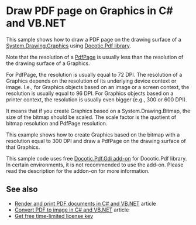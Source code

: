 # Draw PDF page on Graphics in C# and VB.NET
This sample shows how to draw a PDF page on the drawing surface of a [System.Drawing.Graphics](https://docs.microsoft.com/dotnet/api/system.drawing.graphics) using [Docotic.Pdf library](https://bitmiracle.com/pdf-library/).

Note that the resolution of a [PdfPage](https://bitmiracle.com/pdf-library/api/pdfpage) is usually less than the resolution of the drawing surface of a Graphics.

For PdfPage, the resolution is usually equal to 72 DPI. The resolution of a Graphics depends on the resolution of its underlying device context or image. I.e., for Graphics objects based on an image or a screen context, the resolution is usually equal to 96 DPI. For Graphics objects based on a printer context, the resolution is usually even bigger (e.g., 300 or 600 DPI).

It means that if you create Graphics based on a System.Drawing.Bitmap, the size of the bitmap should be scaled. The scale factor is the quotient of bitmap resolution and PdfPage resolution. 

This example shows how to create Graphics based on the bitmap with a resolution equal to 300 DPI and draw a PdfPage on the drawing surface of that Graphics.

This sample code uses free [Docotic.Pdf.Gdi add-on](https://www.nuget.org/packages/BitMiracle.Docotic.Pdf.Gdi) for Docotic.Pdf library. In certain environments, it is not recommended to use the add-on. Please read the description for the addon-on for more information.

## See also
* [Render and print PDF documents in C# and VB.NET](https://bitmiracle.com/pdf-library/draw-print-pdf) article
* [Convert PDF to image in C# and VB.NET](https://bitmiracle.com/pdf-library/pdf-image/convert) article
* [Get free time-limited license key](https://bitmiracle.com/pdf-library/download)